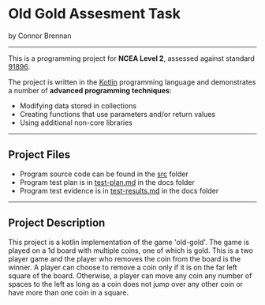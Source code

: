 # Old Gold Assesment Task

by Connor Brennan

---

This is a programming project for **NCEA Level 2**, assessed against standard [91896](as91896.pdf).

The project is written in the [Kotlin](https://kotlinlang.org) programming language and demonstrates a number of **advanced programming techniques**:
- Modifying data stored in collections
- Creating functions that use parameters and/or return values
- Using additional non-core libraries
---

## Project Files

- Program source code can be found in the [src](src/) folder
- Program test plan is in [test-plan.md](docs/test-plan.md) in the docs folder
- Program test evidence is in [test-results.md](docs/test-results.md) in the docs folder

---

## Project Description

This project is a kotlin implementation of the game 'old-gold'. The game is played on a 1d board with multiple coins, one of which is gold.
This is a two player game and the player who removes the coin from the board is the winner. A player can choose to remove a coin only if it is on the far left square of the board.
Otherwise, a player can move any coin any number of spaces to the left as long as a coin does not jump over any other coin or have more than one coin in a square.

